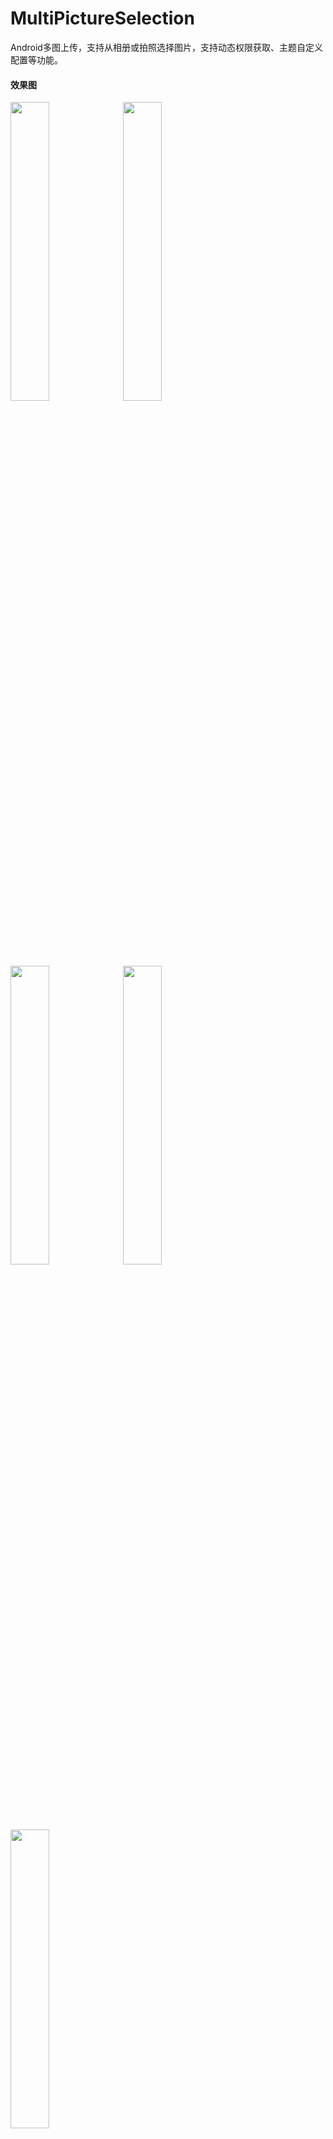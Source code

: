 # MultiPictureSelection
Android多图上传，支持从相册或拍照选择图片，支持动态权限获取、主题自定义配置等功能。

#### 效果图
<div>
  <img src="https://github.com/yangxch/MultiPictureSelection/raw/master/screenshot/type.jpg" width="35%" height="35%">
  <img src="https://github.com/yangxch/MultiPictureSelection/raw/master/screenshot/album.jpg" width="35%" height="35%">
  <br><br>
  <img src="https://github.com/yangxch/MultiPictureSelection/raw/master/screenshot/detail.jpg" width="35%" height="35%">
  <img src="https://github.com/yangxch/MultiPictureSelection/raw/master/screenshot/home.jpg" width="35%" height="35%">
  <br><br>
  <img src="https://github.com/yangxch/MultiPictureSelection/raw/master/screenshot/save.jpg" width="35%" height="35%">
</div>

<br>

